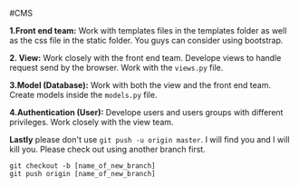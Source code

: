 #CMS

**1.Front end team:**
Work with templates files in the templates folder as well as the css file in the static folder. You guys can consider using bootstrap.

**2. View:**
Work closely with the front end team. Develope views to handle request send by the browser. Work with the ``views.py`` file.

**3.Model (Database):**
Work with both the view and the front end team. Create models inside the ``models.py`` file.

**4.Authentication (User):**
Develope users and users groups with different privileges. Work closely with the view team.

**Lastly** please don't use ``git push -u origin master``. I will find you and I will kill you. Please check out using another branch first.

	git checkout -b [name_of_new_branch] 
	git push origin [name_of_new_branch]